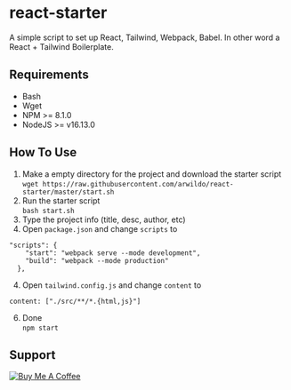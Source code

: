 # react-starter
A simple script to set up React, Tailwind, Webpack, Babel. In other word a React + Tailwind Boilerplate.

## Requirements
- Bash
- Wget
- NPM >= 8.1.0
- NodeJS >= v16.13.0

## How To Use
1. Make a empty directory for the project and download the starter script  
```wget https://raw.githubusercontent.com/arwildo/react-starter/master/start.sh```    
2. Run the starter script  
```bash start.sh```   
3. Type the project info (title, desc, author, etc)
4. Open `package.json` and change `scripts` to  
```  
"scripts": {
    "start": "webpack serve --mode development",
    "build": "webpack --mode production"
  },
```
4. Open `tailwind.config.js` and change `content` to  
```  
content: ["./src/**/*.{html,js}"]
```
6. Done  
```npm start```

## Support
<a href="https://www.buymeacoffee.com/Arwildo " target="_blank"><img src="https://www.buymeacoffee.com/assets/img/custom_images/white_img.png" alt="Buy Me A Coffee" style="height: auto !important;width: auto !important;" ></a>
